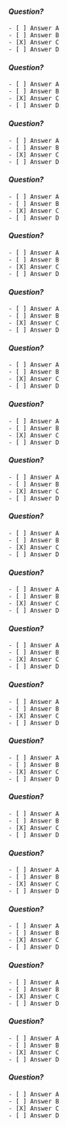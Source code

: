 #### *Question?*
    - [ ] Answer A
    - [ ] Answer B
    - [X] Answer C
    - [ ] Answer D

#### *Question?*
    - [ ] Answer A
    - [ ] Answer B
    - [X] Answer C
    - [ ] Answer D

#### *Question?*
    - [ ] Answer A
    - [ ] Answer B
    - [X] Answer C
    - [ ] Answer D

#### *Question?*
    - [ ] Answer A
    - [ ] Answer B
    - [X] Answer C
    - [ ] Answer D

#### *Question?*
    - [ ] Answer A
    - [ ] Answer B
    - [X] Answer C
    - [ ] Answer D

#### *Question?*
    - [ ] Answer A
    - [ ] Answer B
    - [X] Answer C
    - [ ] Answer D

#### *Question?*
    - [ ] Answer A
    - [ ] Answer B
    - [X] Answer C
    - [ ] Answer D

#### *Question?*
    - [ ] Answer A
    - [ ] Answer B
    - [X] Answer C
    - [ ] Answer D

#### *Question?*
    - [ ] Answer A
    - [ ] Answer B
    - [X] Answer C
    - [ ] Answer D

#### *Question?*
    - [ ] Answer A
    - [ ] Answer B
    - [X] Answer C
    - [ ] Answer D

#### *Question?*
    - [ ] Answer A
    - [ ] Answer B
    - [X] Answer C
    - [ ] Answer D

#### *Question?*
    - [ ] Answer A
    - [ ] Answer B
    - [X] Answer C
    - [ ] Answer D

#### *Question?*
    - [ ] Answer A
    - [ ] Answer B
    - [X] Answer C
    - [ ] Answer D

#### *Question?*
    - [ ] Answer A
    - [ ] Answer B
    - [X] Answer C
    - [ ] Answer D

#### *Question?*
    - [ ] Answer A
    - [ ] Answer B
    - [X] Answer C
    - [ ] Answer D

#### *Question?*
    - [ ] Answer A
    - [ ] Answer B
    - [X] Answer C
    - [ ] Answer D

#### *Question?*
    - [ ] Answer A
    - [ ] Answer B
    - [X] Answer C
    - [ ] Answer D

#### *Question?*
    - [ ] Answer A
    - [ ] Answer B
    - [X] Answer C
    - [ ] Answer D

#### *Question?*
    - [ ] Answer A
    - [ ] Answer B
    - [X] Answer C
    - [ ] Answer D

#### *Question?*
    - [ ] Answer A
    - [ ] Answer B
    - [X] Answer C
    - [ ] Answer D

